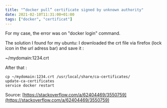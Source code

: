 ```yaml
---
title: "“docker pull” certificate signed by unknown authority"
date: 2021-02-10T11:31:00+01:00
tags: ["docker", "certificat"]
---
```


For my case, the error was on "docker login" command.  

The solution I found for my ubuntu:  I downloaded the crt file via firefox (lock icon in the url adress bar) and save it : 

~/mydomain:1234.crt  

After that : 

```text  
cp ~/mydomain:1234.crt /usr/local/share/ca-certificates/
update-ca-certificates
service docker restart
```

Source: [https://stackoverflow.com/a/62404469/3550759](https://stackoverflow.com/a/62404469/3550759)
